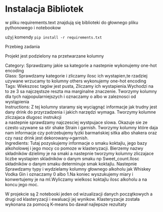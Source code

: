 # Instalacja Bibliotek
w pliku requirements.text  znajdują się biblioteki do głownego pliku pythonowego i notebookow

użyj komendy ```pip install -r requirements.txt ```

Przebieg zadania

Projekt jest podzielony na przetwarzane kolumny

Category: Sprawdzamy jakie sa kategorie a nastepnie wykonujemy one-hot encoding  
Glass: Sprawdzamy kategorie i zliczamy ilosc ich wystapien,te rzadziej uzywane wrzucamy to kolumny others wykonujemy one-hot encoding  
Tags: Wiekszosc tagów jest pusta, Zliczamy ich wystapienia.Wychodzi na to ze 3 sa najczęstsze reszta ma marginalne znaczenie. Tworzymy kolumny dla tych najpopularniejszych i oznaczamy o albo w zaleznosci od wystąpienia  
Instructions: Z tej kolumny staramy się wyciągnąć informacje jak trudny jest dany drink do przyrzadzenia i jakich narzędzi wymaga. Tworzymy kolumne zliczajaca dlugosc instrukcji   
a nastepnie sprawdzamy najczesciej wystpujace slowa. Okazuje sie ze czesto uzywane sa stir shake Strain i garnish. Tworzymy kolumny które daja nam informacje czy potrzebujemy łyzki barmańskiej sitka albo shakera 
oraz czy nasz drink jest dekorowany->garnish.  
Ingredients: Tutaj pozyskujemy informacje o smaku koktajlu, jego bazy alkoholowej i jego mocy co pomoze w klasteryzacji. Bierzemy nazwy składników dzielimy je na smaki a nastepnie tworzymy kolumny zliczajace 
liczbe wystapien skladników o danym smaku np Sweet_count.Ilosc składników o danym smaku determinuje smak koktajlu. Nastepnie Sprawdzamy typy i wydzielamy kolumny głownego alkoholu jak Whiskey Vodka Gin
i oznaczamy 0 albo 1.Na koniec wyszukujemy miary i konwertujemy je na ml.Wyliczamy wielkosc koktajlu ilosc alkoholu a na koncu jego moc.  


W projekcie są 2 notebooki jeden od wizualizacji danych początkowych a drugi od klasteryzacji i ewaluacji jej wynikow. Klasteryzacje została wykonana za pomocą K-means bo dawał najlepsze rezultaty 


